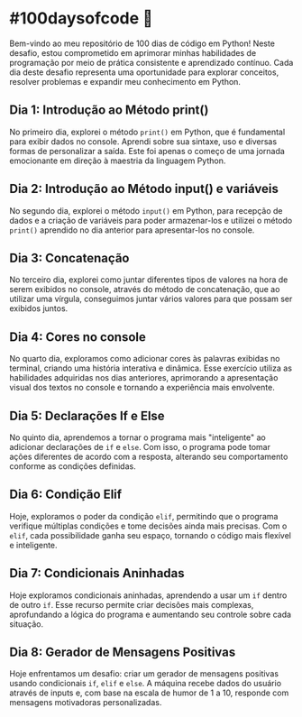 # #100daysofcode 🚀

Bem-vindo ao meu repositório de 100 dias de código em Python! Neste desafio, estou comprometido em aprimorar minhas habilidades de programação por meio de prática consistente e aprendizado contínuo. Cada dia deste desafio representa uma oportunidade para explorar conceitos, resolver problemas e expandir meu conhecimento em Python.

## Dia 1: Introdução ao Método print()

No primeiro dia, explorei o método ```print()``` em Python, que é fundamental para exibir dados no console. Aprendi sobre sua sintaxe, uso e diversas formas de personalizar a saída. Este foi apenas o começo de uma jornada emocionante em direção à maestria da linguagem Python.

## Dia 2: Introdução ao Método input() e variáveis

No segundo dia, explorei o método ```input()``` em Python, para recepção de dados e a criação de variáveis para poder armazenar-los e utilizei o método ```print()``` aprendido no dia anterior para apresentar-los no console.

## Dia 3: Concatenação

No terceiro dia, explorei como juntar diferentes tipos de valores na hora de serem exibidos no console, através do método de concatenação, que ao utilizar uma vírgula, conseguimos juntar vários valores para que possam ser exibidos juntos.

## Dia 4: Cores no console

No quarto dia, exploramos como adicionar cores às palavras exibidas no terminal, criando uma história interativa e dinâmica. Esse exercício utiliza as habilidades adquiridas nos dias anteriores, aprimorando a apresentação visual dos textos no console e tornando a experiência mais envolvente.

## Dia 5: Declarações If e Else

No quinto dia, aprendemos a tornar o programa mais "inteligente" ao adicionar declarações de ```if``` e ```else```. Com isso, o programa pode tomar ações diferentes de acordo com a resposta, alterando seu comportamento conforme as condições definidas.

## Dia 6: Condição Elif

Hoje, exploramos o poder da condição ```elif```, permitindo que o programa verifique múltiplas condições e tome decisões ainda mais precisas. Com o ```elif```, cada possibilidade ganha seu espaço, tornando o código mais flexível e inteligente.

## Dia 7: Condicionais Aninhadas

Hoje exploramos condicionais aninhadas, aprendendo a usar um ```if``` dentro de outro ```if```. Esse recurso permite criar decisões mais complexas, aprofundando a lógica do programa e aumentando seu controle sobre cada situação.

## Dia 8: Gerador de Mensagens Positivas

Hoje enfrentamos um desafio: criar um gerador de mensagens positivas usando condicionais ```if```, ```elif``` e ```else```. A máquina recebe dados do usuário através de inputs e, com base na escala de humor de 1 a 10, responde com mensagens motivadoras personalizadas.
